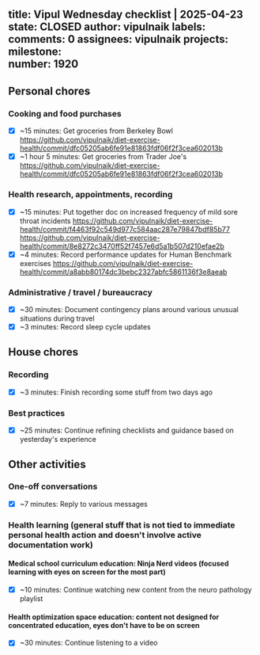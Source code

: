 title:	Vipul Wednesday checklist | 2025-04-23
state:	CLOSED
author:	vipulnaik
labels:	
comments:	0
assignees:	vipulnaik
projects:	
milestone:	
number:	1920
--
## Personal chores

### Cooking and food purchases

- [x] ~15 minutes: Get groceries from Berkeley Bowl https://github.com/vipulnaik/diet-exercise-health/commit/dfc05205ab6fe91e81863fdf06f2f3cea602013b
- [x] ~1 hour 5 minutes: Get groceries from Trader Joe's https://github.com/vipulnaik/diet-exercise-health/commit/dfc05205ab6fe91e81863fdf06f2f3cea602013b

### Health research, appointments, recording

- [x] ~15 minutes: Put together doc on increased frequency of mild sore throat incidents https://github.com/vipulnaik/diet-exercise-health/commit/f4463f92c549d977c584aac287e79847bdf85b77 https://github.com/vipulnaik/diet-exercise-health/commit/8e8272c3470ff52f7457e6d5a1b507d210efae2b
- [x] ~4 minutes: Record performance updates for Human Benchmark exercises https://github.com/vipulnaik/diet-exercise-health/commit/a8abb80174dc3bebc2327abfc5861136f3e8aeab

### Administrative / travel / bureaucracy

- [x] ~30 minutes: Document contingency plans around various unusual situations during travel
- [x] ~3 minutes: Record sleep cycle updates

## House chores

### Recording

- [x] ~3 minutes: Finish recording some stuff from two days ago

### Best practices

- [x] ~25 minutes: Continue refining checklists and guidance based on yesterday's experience

## Other activities

### One-off conversations

- [x] ~7 minutes: Reply to various messages

### Health learning (general stuff that is not tied to immediate personal health action and doesn't involve active documentation work)

#### Medical school curriculum education: Ninja Nerd videos (focused learning with eyes on screen for the most part)

- [x] ~10 minutes: Continue watching new content from the neuro pathology playlist

#### Health optimization space education: content not designed for concentrated education, eyes don't have to be on screen

- [x] ~30 minutes: Continue listening to a video

